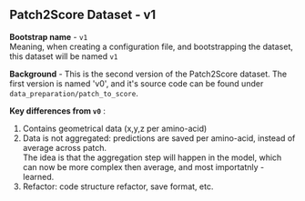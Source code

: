 ## Patch2Score Dataset - v1

**Bootstrap name** - `v1` <br>
Meaning, when creating a configuration file, and bootstrapping the dataset, this dataset will be named `v1` <br>

**Background** - This is the second version of the Patch2Score dataset.
The first version is named 'v0', and it's source code can be found under `data_preparation/patch_to_score`. <br>

**Key differences from `v0`** :
1. Contains geometrical data (x,y,z per amino-acid)
2. Data is not aggregated: predictions are saved per amino-acid, instead of average across patch.<br>
The idea is that the aggregation step will happen in the model, which can now be more complex then average, and most importatnly - learned. 
3. Refactor: code structure refactor, save format, etc.
